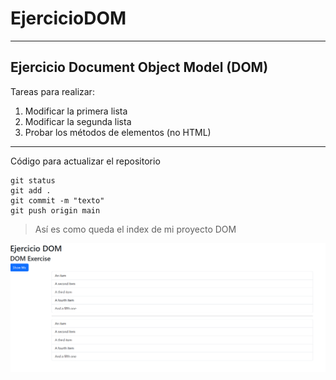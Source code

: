 # EjercicioDOM

---

## Ejercicio Document Object Model (DOM)

Tareas para realizar:
1. Modificar la primera lista
2. Modificar la segunda lista
3. Probar los métodos de elementos (no HTML)

---

Código para actualizar el repositorio
```
git status
git add .
git commit -m "texto"
git push origin main
```
> Así es como queda el index de mi proyecto DOM

![Index](https://github.com/DanRodgz/EjercicioDOM/blob/main/images/index.png)